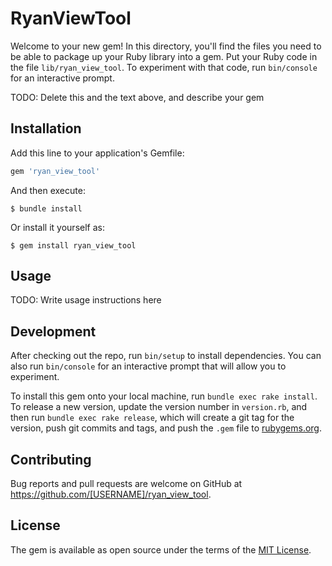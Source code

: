 # RyanViewTool

Welcome to your new gem! In this directory, you'll find the files you need to be able to package up your Ruby library into a gem. Put your Ruby code in the file `lib/ryan_view_tool`. To experiment with that code, run `bin/console` for an interactive prompt.

TODO: Delete this and the text above, and describe your gem

## Installation

Add this line to your application's Gemfile:

```ruby
gem 'ryan_view_tool'
```

And then execute:

    $ bundle install

Or install it yourself as:

    $ gem install ryan_view_tool

## Usage

TODO: Write usage instructions here

## Development

After checking out the repo, run `bin/setup` to install dependencies. You can also run `bin/console` for an interactive prompt that will allow you to experiment.

To install this gem onto your local machine, run `bundle exec rake install`. To release a new version, update the version number in `version.rb`, and then run `bundle exec rake release`, which will create a git tag for the version, push git commits and tags, and push the `.gem` file to [rubygems.org](https://rubygems.org).

## Contributing

Bug reports and pull requests are welcome on GitHub at https://github.com/[USERNAME]/ryan_view_tool.


## License

The gem is available as open source under the terms of the [MIT License](https://opensource.org/licenses/MIT).

